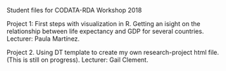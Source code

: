 Student files for CODATA-RDA Workshop 2018

Project 1: First steps with visualization in R. Getting an isight on the relationship between life 
expectancy and GDP for several countries. Lecturer: Paula Martínez.

Project 2. Using DT template to create my own research-project html file. (This is still on progress). Lecturer: Gail Clement.
